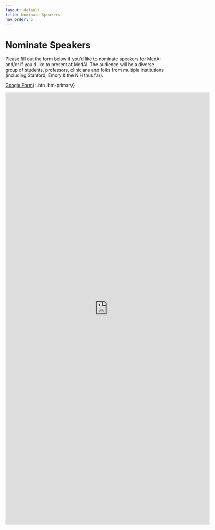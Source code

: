 ```yaml
---
layout: default
title: Nominate Speakers
nav_order: 5
---
```


# Nominate Speakers

Please fill out the form below if you'd like to nominate speakers for MedAI and/or if you'd like to present at MedAI. The audience will be a diverse group of students, professors, clinicians and folks from multiple institutions (including Stanford, Emory & the NIH thus far).

[Google Form](https://forms.gle/CEfqLLqBJKthhmHq9){: .btn .btn-primary}

<iframe src="https://docs.google.com/forms/d/e/1FAIpQLSdxVws0Z3PvWfzDbHUz3MntOmhVijD4KXCSX9U1W1pkuBzTEg/viewform?embedded=true" width="640" height="1351" frameborder="0" marginheight="0" marginwidth="0">Loading…</iframe>

